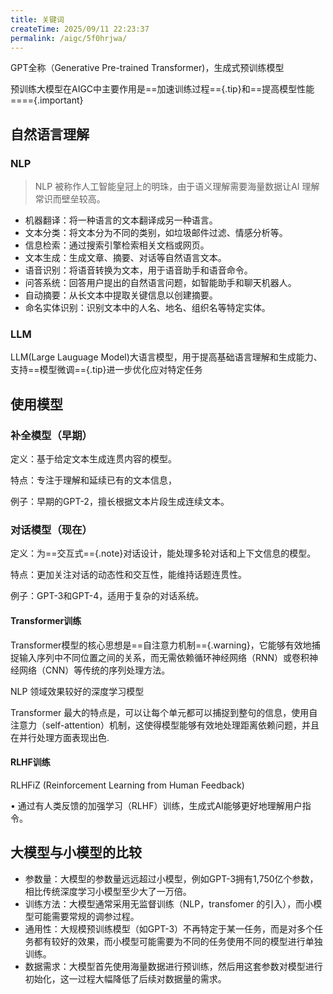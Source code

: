 ```yaml
---
title: 关键词
createTime: 2025/09/11 22:23:37
permalink: /aigc/5f0hrjwa/
---
```

GPT全称（Generative Pre-trained Transformer)，生成式预训练模型

预训练大模型在AIGC中主要作用是==加速训练过程=={.tip}和==提高模型性能===={.important}

## 自然语言理解

### NLP

> NLP 被称作人工智能皇冠上的明珠，由于语义理解需要海量数据让AI 理解常识而壁垒较高。

- 机器翻译：将一种语言的文本翻译成另一种语言。
- 文本分类：将文本分为不同的类别，如垃圾邮件过滤、情感分析等。
- 信息检索：通过搜索引擎检索相关文档或网页。
- 文本生成：生成文章、摘要、对话等自然语言文本。
- 语音识别：将语音转换为文本，用于语音助手和语音命令。
- 问答系统：回答用户提出的自然语言问题，如智能助手和聊天机器人。
- 自动摘要：从长文本中提取关键信息以创建摘要。
- 命名实体识别：识别文本中的人名、地名、组织名等特定实体。

### LLM

LLM(Large Lauguage Model)大语言模型，用于提高基础语言理解和生成能力、支持==模型微调=={.tip}进一步优化应对特定任务

## 使用模型

### 补全模型（早期）

定义：基于给定文本生成连贯内容的模型。

特点：专注于理解和延续已有的文本信息，

例子：早期的GPT-2，擅长根据文本片段生成连续文本。

### 对话模型（现在）

定义：为==交互式=={.note}对话设计，能处理多轮对话和上下文信息的模型。

特点：更加关注对话的动态性和交互性，能维持话题连贯性。

例子：GPT-3和GPT-4，适用于复杂的对话系统。

#### Transformer训练

Transformer模型的核心思想是==自注意力机制=={.warning}，它能够有效地捕捉输入序列中不同位置之间的关系，而无需依赖循环神经网络（RNN）或卷积神经网络（CNN）等传统的序列处理方法。

NLP 领域效果较好的深度学习模型

Transformer 最大的特点是，可以让每个单元都可以捕捉到整句的信息，使用自注意力（self-attention）机制，这使得模型能够有效地处理距离依赖问题，并且在并行处理方面表现出色.

#### RLHF训练

RLHFiZ (Reinforcement Learning from Human Feedback)

• 通过有人类反馈的加强学习（RLHF）训练，生成式AI能够更好地理解用户指令。

## 大模型与小模型的比较

- ﻿参数量：大模型的参数量远远超过小模型，例如GPT-3拥有1,750亿个参数，相比传统深度学习小模型至少大了一万倍。
- ﻿训练方法：大模型通常采用无监督训练（NLP，transfomer 的引入），而小模型可能需要常规的调参过程。
- ﻿﻿通用性：大规模预训练模型（如GPT-3）不再特定于某一任务，而是对多个任务都有较好的效果，而小模型可能需要为不同的任务使用不同的模型进行单独训练。
- ﻿数据需求：大模型首先使用海量数据进行预训练，然后用这套参数对模型进行初始化，这一过程大幅降低了后续对数据量的需求。